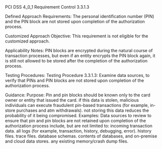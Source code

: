 PCI DSS 4_0_1 Requirement Control 3.3.1.3

Defined Approach Requirements:
The personal identification number (PIN) and the PIN block are not stored upon completion of the authorization process.

Customized Approach Objective:
This requirement is not eligible for the customized approach.

Applicability Notes:
PIN blocks are encrypted during the natural course of transaction processes, but even if an entity encrypts the PIN block again, it is still not allowed to be stored after the completion of the authorization process.

Testing Procedures:
Testing Procedure 3.3.1.3: Examine data sources, to verify that PINs and PIN blocks are not stored upon completion of the authorization process.

Guidance:
Purpose: Pin and pin blocks should be known only to the card owner or entity that issued the card. if this data is stolen, malicious individuals can execute fraudulent pin-based transactions (for example, in-store purchases and atm withdrawals). not storing this data reduces the probability of it being compromised. Examples: Data sources to review to ensure that pin and pin blocks are not retained upon completion of the authorization process include, but are not limited to: incoming transaction data. all logs (for example, transaction, history, debugging, error). history files. trace files. database schemas. contents of databases, and on-premise and cloud data stores. any existing memory/crash dump files.